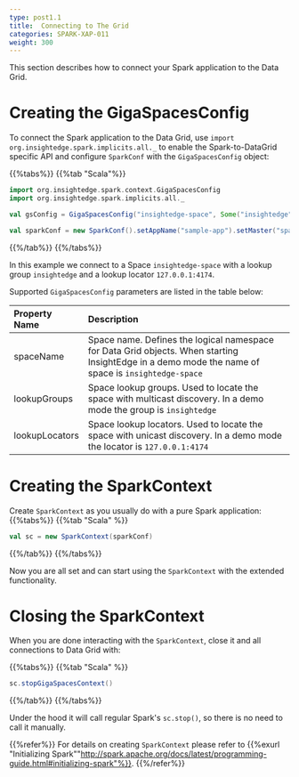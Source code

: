 ```yaml
---
type: post1.1
title:  Connecting to The Grid
categories: SPARK-XAP-011
weight: 300
---
```



This section describes how to connect your Spark application to the Data Grid.


# Creating the GigaSpacesConfig

To connect the Spark application to the Data Grid, use `import org.insightedge.spark.implicits.all._` to enable the Spark-to-DataGrid specific API and configure `SparkConf` with the `GigaSpacesConfig` object:

{{%tabs%}}
{{%tab "Scala"%}}
```scala
import org.insightedge.spark.context.GigaSpacesConfig
import org.insightedge.spark.implicits.all._

val gsConfig = GigaSpacesConfig("insightedge-space", Some("insightedge"), Some("127.0.0.1:4174"))

val sparkConf = new SparkConf().setAppName("sample-app").setMaster("spark://127.0.0.1:7077").setGigaSpaceConfig(gsConfig)
```
{{%/tab%}}
{{%/tabs%}}

In this example we connect to a Space `insightedge-space` with a lookup group `insightedge` and a lookup locator `127.0.0.1:4174`.

Supported `GigaSpacesConfig` parameters are listed in the table below:

| Property Name | Description                                                                                                                                      |
|:--------------|:-------------------------------------------------------------------------------------------------------------------------------------------------|
|spaceName      |Space name. Defines the logical namespace for Data Grid objects. When starting InsightEdge in a demo mode the name of space is `insightedge-space`|
|lookupGroups   |Space lookup groups. Used to locate the space with multicast discovery. In a demo mode the group is `insightedge`                                 |
|lookupLocators |Space lookup locators. Used to locate the space with unicast discovery. In a demo mode the locator is `127.0.0.1:4174`                            |


# Creating the SparkContext

Create `SparkContext` as you usually do with a pure Spark application:
{{%tabs%}}
{{%tab "Scala" %}}
```scala
val sc = new SparkContext(sparkConf)
```
{{%/tab%}}
{{%/tabs%}}

Now you are all set and can start using the `SparkContext` with the extended functionality.


# Closing the SparkContext

When you are done interacting with the `SparkContext`, close it and all connections to Data Grid with:

{{%tabs%}}
{{%tab "Scala" %}}
```scala
sc.stopGigaSpacesContext()
```
{{%/tab%}}
{{%/tabs%}}

Under the hood it will call regular Spark's `sc.stop()`, so there is no need to call it manually.


{{%refer%}}
For details on creating `SparkContext` please refer to {{%exurl "Initializing Spark""http://spark.apache.org/docs/latest/programming-guide.html#initializing-spark"%}}.
{{%/refer%}}
